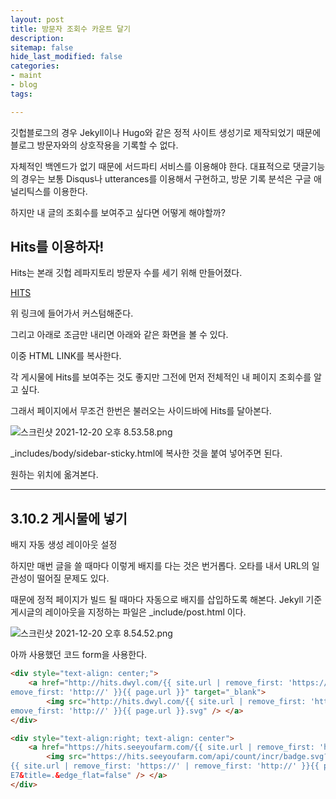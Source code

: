 ```yaml
---
layout: post
title: 방문자 조회수 카운트 달기
description: 
sitemap: false
hide_last_modified: false
categories:
- maint
- blog
tags: 

---
```

깃헙블로그의 경우 Jekyll이나 Hugo와 같은 정적 사이트 생성기로 제작되었기 때문에 블로그 방문자와의 상호작용을 기록할 수 없다.

자체적인 백엔드가 없기 때문에 서드파티 서비스를 이용해야 한다. 대표적으로 댓글기능의 경우는 보통 Disqus나 utterances를 이용해서 구현하고, 방문 기록 분석은 구글 애널리틱스를 이용한다.

하지만 내 글의 조회수를 보여주고 싶다면 어떻게 해야할까?

## Hits를 이용하자!

Hits는 본래 깃헙 레파지토리 방문자 수를 세기 위해 만들어졌다.

[HITS](https://hits.seeyoufarm.com/)

위 링크에 들어가서 커스텀해준다.

그리고 아래로 조금만 내리면 아래와 같은 화면을 볼 수 있다.

이중 HTML LINK를 복사한다.

각 게시물에 Hits를 보여주는 것도 좋지만 그전에 먼저 전체적인 내 페이지 조회수를 알고 싶다.

그래서 페이지에서 무조건 한번은 불러오는 사이드바에 Hits를 달아본다.

![스크린샷 2021-12-20 오후 8.53.58.png](https://s3-us-west-2.amazonaws.com/secure.notion-static.com/d8753305-5045-4beb-aaa4-4fee17458d99/스크린샷_2021-12-20_오후_8.53.58.png)

_includes/body/sidebar-sticky.html에 복사한 것을 붙여 넣어주면 된다.

원하는 위치에 옮겨본다.

***

## 3.10.2 게시물에 넣기

배지 자동 생성 레이아웃 설정

하지만 매번 글을 쓸 때마다 이렇게 배지를 다는 것은 번거롭다. 오타를 내서 URL의 일관성이 떨어질 문제도 있다.

때문에 정적 페이지가 빌드 될 때마다 자동으로 배지를 삽입하도록 해본다. Jekyll 기준 게시글의 레이아웃을 지정하는 파일은 _include/post.html 이다.

![스크린샷 2021-12-20 오후 8.54.52.png](https://s3-us-west-2.amazonaws.com/secure.notion-static.com/34dfb234-a1e4-412b-95bb-81f833efda5b/스크린샷_2021-12-20_오후_8.54.52.png)

아까 사용했던 코드 form을 사용한다.

```html
<div style="text-align: center;">
    <a href="http://hits.dwyl.com/{{ site.url | remove_first: 'https://' | r
emove_first: 'http://' }}{{ page.url }}" target="_blank">
        <img src="http://hits.dwyl.com/{{ site.url | remove_first: 'https://' | r
emove_first: 'http://' }}{{ page.url }}.svg" /> </a>
</div>
```

```html
<div style="text-align:right; text-align: center">
    <a href="https://hits.seeyoufarm.com/{{ site.url | remove_first: 'https: //' | remove_first: 'http://' }}{{ page.url }}" target="_blank">
        <img src="https://hits.seeyoufarm.com/api/count/incr/badge.svg?url=https://
{{ site.url | remove_first: 'https://' | remove_first: 'http://' }}{{ page.url }}&count_bg=%23293786&title_bg=%23555555&icon=bilibili.svg&icon_color=%23E7E7
E7&title=.&edge_flat=false" /> </a>
</div>
```